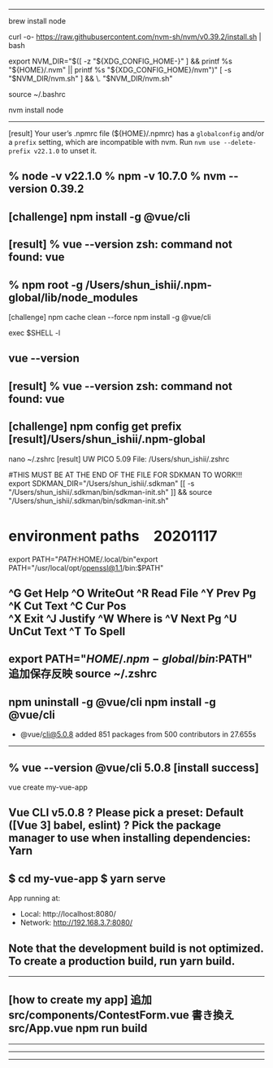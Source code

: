 
-------------------------------------------------------

brew install node

curl -o- https://raw.githubusercontent.com/nvm-sh/nvm/v0.39.2/install.sh | bash

export NVM_DIR="$([ -z "${XDG_CONFIG_HOME-}" ] && printf %s "${HOME}/.nvm" || printf %s "${XDG_CONFIG_HOME}/nvm")"
[ -s "$NVM_DIR/nvm.sh" ] && \. "$NVM_DIR/nvm.sh"

source ~/.bashrc

nvm install node

-------------------------------------------------------
[result]
Your user’s .npmrc file (${HOME}/.npmrc)
has a `globalconfig` and/or a `prefix` setting, which are incompatible with nvm.
Run `nvm use --delete-prefix v22.1.0` to unset it.

% node -v
v22.1.0
% npm -v
10.7.0
% nvm --version
0.39.2
-------------------------------------------------------
[challenge]
npm install -g @vue/cli
-------------------------------------------------------
[result]
% vue --version
zsh: command not found: vue
-------------------------------------------------------
% npm root -g 
/Users/shun_ishii/.npm-global/lib/node_modules
-------------------------------------------------------
[challenge]
npm cache clean --force
npm install -g @vue/cli

exec $SHELL -l

vue --version
-------------------------------------------------------
[result]
% vue --version
zsh: command not found: vue
-------------------------------------------------------
[challenge]
npm config get prefix
[result]/Users/shun_ishii/.npm-global
-------------------------------------------------------
nano ~/.zshrc
[result]
  UW PICO 5.09                                      File: /Users/shun_ishii/.zshrc                                         


#THIS MUST BE AT THE END OF THE FILE FOR SDKMAN TO WORK!!!
export SDKMAN_DIR="/Users/shun_ishii/.sdkman"
[[ -s "/Users/shun_ishii/.sdkman/bin/sdkman-init.sh" ]] && source "/Users/shun_ishii/.sdkman/bin/sdkman-init.sh"

# environment paths　20201117
export PATH="$PATH:$HOME/.local/bin"export PATH="/usr/local/opt/openssl@1.1/bin:$PATH"

^G Get Help         ^O WriteOut         ^R Read File        ^Y Prev Pg          ^K Cut Text         ^C Cur Pos          
^X Exit             ^J Justify          ^W Where is         ^V Next Pg          ^U UnCut Text       ^T To Spell         
-------------------------------------------------------
export PATH="$HOME/.npm-global/bin:$PATH"
追加保存反映
source ~/.zshrc
-------------------------------------------------------
npm uninstall -g @vue/cli
npm install -g @vue/cli
-------------------------------------------------------
+ @vue/cli@5.0.8
added 851 packages from 500 contributors in 27.655s
-------------------------------------------------------
% vue --version
@vue/cli 5.0.8
[install success]
-------------------------------------------------------
vue create my-vue-app

Vue CLI v5.0.8
? Please pick a preset: Default ([Vue 3] babel, eslint)
? Pick the package manager to use when installing dependencies: Yarn
-------------------------------------------------------
 $ cd my-vue-app
 $ yarn serve
-------------------------------------------------------
  App running at:
  - Local:   http://localhost:8080/ 
  - Network: http://192.168.3.7:8080/

  Note that the development build is not optimized.
  To create a production build, run yarn build.
-------------------------------------------------------
-------------------------------------------------------
[how to create my app]
追加
src/components/ContestForm.vue
書き換え
src/App.vue
npm run build
-------------------------------------------------------
-------------------------------------------------------
-------------------------------------------------------
-------------------------------------------------------